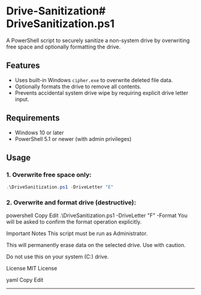 # Drive-Sanitization# DriveSanitization.ps1

A PowerShell script to securely sanitize a non-system drive by overwriting free space and optionally formatting the drive.

## Features

- Uses built-in Windows `cipher.exe` to overwrite deleted file data.
- Optionally formats the drive to remove all contents.
- Prevents accidental system drive wipe by requiring explicit drive letter input.

## Requirements

- Windows 10 or later
- PowerShell 5.1 or newer (with admin privileges)

## Usage

### 1. Overwrite free space only:
```powershell
.\DriveSanitization.ps1 -DriveLetter "E"
```
### 2. Overwrite and format drive (destructive):
powershell
Copy
Edit
.\DriveSanitization.ps1 -DriveLetter "F" -Format
You will be asked to confirm the format operation explicitly.

Important Notes
This script must be run as Administrator.

This will permanently erase data on the selected drive. Use with caution.

Do not use this on your system (C:) drive.

License
MIT License

yaml
Copy
Edit

---
